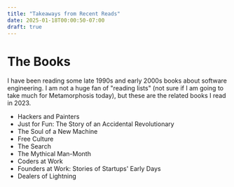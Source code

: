 ```yaml
---
title: "Takeaways from Recent Reads"
date: 2025-01-18T00:00:50-07:00
draft: true
---
```


# The Books

I have been reading some late 1990s and early 2000s books about software engineering. I am not a huge fan of "reading lists" (not sure if I am going to take much for Metamorphosis today), but these are the related books I read in 2023.

- Hackers and Painters
- Just for Fun: The Story of an Accidental Revolutionary
- The Soul of a New Machine
- Free Culture
- The Search
- The Mythical Man-Month
- Coders at Work
- Founders at Work: Stories of Startups' Early Days
- Dealers of Lightning
